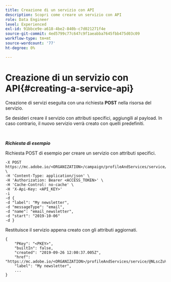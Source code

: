 ```yaml
---
title: Creazione di un servizio con API
description: Scopri come creare un servizio con API
role: Data Engineer
level: Experienced
exl-id: 91bbce9e-a618-4be2-840b-c7d021271f4e
source-git-commit: 4ed5799c77c647c9f1aeabba7645fbb475d03c09
workflow-type: tm+mt
source-wordcount: '77'
ht-degree: 0%

---
```


# Creazione di un servizio con API{#creating-a-service-api}

Creazione di servizi eseguita con una richiesta **POST** nella risorsa del servizio.

Se desideri creare il servizio con attributi specifici, aggiungili al payload. In caso contrario, il nuovo servizio verrà creato con quelli predefiniti.

<br/>

***Richiesta di esempio***

Richiesta POST di esempio per creare un servizio con attributi specifici.

```
-X POST https://mc.adobe.io/<ORGANIZATION>/campaign/profileAndServices/service/ \
-H 'Content-Type: application/json' \
-H 'Authorization: Bearer <ACCESS_TOKEN>' \
-H 'Cache-Control: no-cache' \
-H 'X-Api-Key: <API_KEY>'
-i
-d {
-d "label": "My newsletter",
-d "messageType": "email",
-d "name": "email_newsletter",
-d "start": "2019-10-06"
-d }
```

Restituisce il servizio appena creato con gli attributi aggiornati.

```
{
    "PKey": "<PKEY>",
    "builtIn": false,
    "created": "2019-09-26 12:00:37.005Z",
    "href": "https://mc.adobe.io/<ORGANIZATION>/profileAndServices/service/@NLscZuVHxdVu9rPftvrMWFfR1zRIxQGswSOmGLrK09JTF_iWhB0JCUHEndA_vvy__k9mzOYa5NVkcWDcrK8qGh0wygahX9kRcD44kiWWSEceShn3",
    "label": "My newsletter",
    ...
}
```

